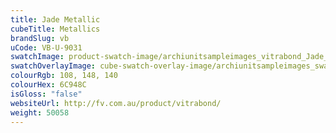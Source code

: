 ```yaml
---
title: Jade Metallic
cubeTitle: Metallics
brandSlug: vb
uCode: VB-U-9031
swatchImage: product-swatch-image/archiunitsampleimages_vitrabond_Jade_Metallic.jpg
swatchOverlayImage: cube-swatch-overlay-image/archiunitsampleimages_swatch-overlay_vitrabond.png
colourRgb: 108, 148, 140
colourHex: 6C948C
isGloss: "false"
websiteUrl: http://fv.com.au/product/vitrabond/
weight: 50058
---
```

